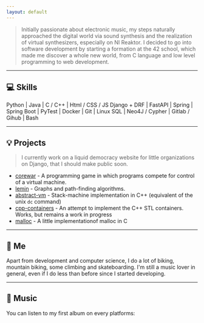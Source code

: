 ```yaml
---
layout: default
---
```


> Initially passionate about electronic music, my steps naturally approached the digital world via sound synthesis and the realization of virtual synthesizers, especially on NI Reaktor.
I decided to go into software development by starting a formation at the 42 school, which made me discover a whole new world, from C language and low level programming to web development.

-----
## 💻 Skills 

Python  | Java | C / C++ | Html / CSS / JS
Django + DRF | FastAPI  | Spring | Spring Boot |
PyTest | Docker | Git | Linux 
SQL | Neo4J / Cypher | Gitlab / Gihub | Bash

------
## 💡 Projects

> I currently work on a liquid democracy website for little organizations on Django, that I should make public soon.
 
 - [corewar](https://gitlab.com/rcepre/corewar) - A programming game in which programs compete for control of a virtual machine.
 - [lemin](https://gitlab.com/rcepre/lemin) - Graphs and path-finding algorithms.
 - [abstract-vm](https://gitlab.com/rcepre/abstract-vm) - Stack-machine implementation in C++ (equivalent of the unix `dc` command) 
 - [cpp-containers](https://gitlab.com/rcepre/cpp_containers) - An attempt to implement the C++ STL containers. Works, but remains a work in progress
 - [malloc](https://gitlab.com/rcepre/malloc) - A little implementationof malloc in C

---
## 👤 Me

Apart from development and computer science, I do a lot of biking, mountain biking, some climbing and skateboarding. I'm still a music lover in general, even if I do less than before since I started developing.

---
## 🎹 Music

You can listen to my first album on every platforms: 



